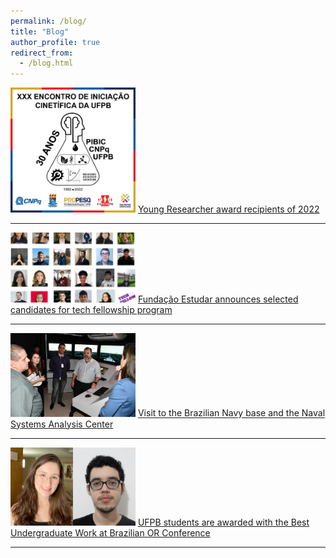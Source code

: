 ```yaml
---
permalink: /blog/
title: "Blog"
author_profile: true
redirect_from:
  - /blog.html
---
```


<img src="../images/enic.png" width="200"/> [Young Researcher award recipients of 2022](http://www.ccen.ufpb.br/ccen/contents/noticias/trabalhos-premiados-do-xxx-encontro-de-iniciacao-cientifica-via-propesq-ccen-ufpb)

---

<img src="../images/techfellow.png" width="200"/> [Fundação Estudar announces selected candidates for tech fellowship program](https://www.opovo.com.br/noticias/tecnologia/opovotecnologia/2022/09/10291358-fundacao-estudar-anuncia-agraciados-de-programa-focado-em-tecnologia.html)

---

<img src="../images/casnav.jpeg" width="200"/> [Visit to the Brazilian Navy base and the Naval Systems Analysis Center](https://www.marinha.mil.br/casnav/?q=node/175)

---

<img src="../images/sbpo.jpeg" width="200"/> [UFPB students are awarded with the Best Undergraduate Work at Brazilian OR Conference](https://www.ufpb.br/ufpb/contents/noticias/alunos-da-ufpb-ganham-premio-de-iniciacao-cientifica-em-simposio-de-pesquisa-operacional)

---
